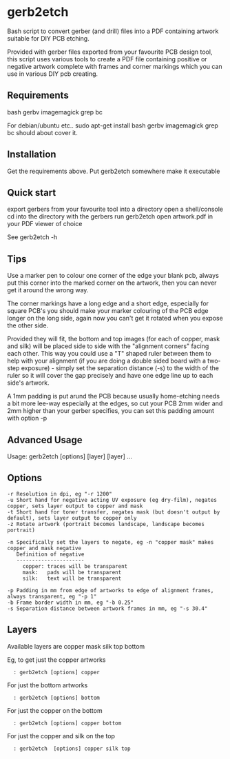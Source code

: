 gerb2etch
=========

Bash script to convert gerber (and drill) files into a PDF containing artwork suitable for DIY PCB etching.

Provided with gerber files exported from your favourite PCB design tool, this script uses various tools to create a PDF file containing positive or negative artwork complete with frames and corner markings which you can use in various DIY pcb creating.

Requirements
------------
  bash
  gerbv
  imagemagick
  grep
  bc


For debian/ubuntu etc..
  sudo apt-get install bash gerbv imagemagick grep bc
should about cover it.

Installation
------------
Get the requirements above.
Put gerb2etch somewhere make it executable

Quick start
------------
  export gerbers from your favourite tool into a directory
  open a shell/console
  cd into the directory with the gerbers
  run gerb2etch
  open artwork.pdf in your PDF viewer of choice
  
  See gerb2etch -h
  
  
Tips
-----------

Use a marker pen to colour one corner of the edge your blank pcb, always put this corner into the marked corner on the artwork, then you can never get it around the wrong way.

The corner markings have a long edge and a short edge, especially for square PCB's you should make your marker colouring of the PCB edge longer on the long side, again now you can't get it rotated when you expose the other side.

Provided they will fit, the bottom and top images (for each of copper, mask and silk) will be placed side to side with the "alignment corners" facing each other.  This way you could use a "T" shaped ruler between them to help with your alignment (if you are doing a double sided board with a two-step exposure) - simply set the separation distance (-s) to the width of the ruler so it will cover the gap precisely and have one edge line up to each side's artwork.

A 1mm padding is put arund the PCB because usually home-etching needs a bit more lee-way especially at the edges, so cut your PCB 2mm wider and 2mm higher than your gerber specifies, you can set this padding amount with option -p


Advanced Usage
--------------

Usage: gerb2etch [options] [layer] [layer] ...
 
Options
-------
    -r Resolution in dpi, eg "-r 1200"   
    -u Short hand for negative acting UV exposure (eg dry-film), negates copper, sets layer output to copper and mask
    -t Short hand for toner transfer, negates mask (but doesn't output by default), sets layer output to copper only
    -z Rotate artwork (portrait becomes landscape, landscape becomes portrait)
   
    -n Specifically set the layers to negate, eg -n "copper mask" makes copper and mask negative
       Definition of negative
       ----------------------
         copper: traces will be transparent
         mask:   pads will be transparent
         silk:   text will be transparent
   
    -p Padding in mm from edge of artworks to edge of alignment frames, always transparent, eg "-p 1"
    -b Frame border width in mm, eg "-b 0.25"
    -s Separation distance between artwork frames in mm, eg "-s 30.4"
   
Layers   
-------
   Available layers are copper mask silk top bottom
   
   Eg, to get just the copper artworks
   
      : gerb2etch [options] copper
   
   For just the bottom artworks
   
      : gerb2etch [options] bottom
   
   For just the copper on the bottom
   
      : gerb2etch [options] copper bottom
   
   For just the copper and silk on the top
   
      : gerb2etch  [options] copper silk top
   
   
